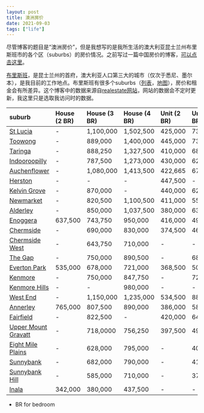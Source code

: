 ```yaml
---
layout: post
title: 澳洲房价
date: 2021-09-03
tags: ["life"]
---
```


尽管博客的题目是“澳洲房价”，但是我想写的是我所生活的澳大利亚昆士兰州布里斯班市的各个区（suburbs）的房价情况。之前写过一篇中国房价的博客，[可以点击这里](http://zjuwhw.github.io/2020/02/25/house.html)。

[布里斯班](https://en.wikipedia.org/wiki/Brisbane)，是昆士兰州的首府，澳大利亚人口第三大的城市（仅次于悉尼、墨尔本），是我目前的工作地点。布里斯班有很多个suburbs（[列表](https://en.wikipedia.org/wiki/List_of_Brisbane_suburbs)，[地图](https://ontheworldmap.com/australia/city/brisbane/brisbane-suburbs-map.jpg)），房价和租金会有所差异。这个博客中的数据来源自[realestate网站](https://www.realestate.com.au/neighbourhoods/)，网站的数据会不定时更新，我这里只是选取我访问时的数据。

|suburb|House (2 BR)| House (3 BR)| House (4 BR)| Unit (2 BR)|Unit (3 BR)| 
|:--|:--|:--|:--|:--|:--|
| [St Lucia](https://www.realestate.com.au/neighbourhoods/st-lucia-4067-qld) |-|1,100,000|1,502,500|425,000|730,000
| [Toowong](https://www.realestate.com.au/neighbourhoods/toowong-4066-qld) |-|889,000|1,400,000|445,000|731,000|
|[Taringa](https://www.realestate.com.au/neighbourhoods/taringa-4068-qld) |-|888,250|1,327,500|410,000|680,000|
| [Indooroopilly](https://www.realestate.com.au/neighbourhoods/indooroopilly-4068-qld) |-|787,500|1,273,000|430,000|620,000
| [Auchenflower](https://www.realestate.com.au/neighbourhoods/auchenflower-4066-qld)|-|1,080,000|1,413,500|422,665|675,000|
| [Herston](https://www.realestate.com.au/neighbourhoods/herston-4006-qld) |-|-|-|447,500|-
| [Kelvin Grove](https://www.realestate.com.au/neighbourhoods/kelvin-grove-4059-qld)|-|870,000|-|440,000|629,607
| [Newmarket](https://www.realestate.com.au/neighbourhoods/newmarket-4051-qld)|-|820,500|1,100,500|411,000|557,500|
|[Alderley](https://www.realestate.com.au/neighbourhoods/alderley-4051-qld)|-|850,000|1,037,500|380,000|632,500|
|[Enoggera](https://www.realestate.com.au/neighbourhoods/enoggera-4051-qld)|637,500|743,750|950,000|416,000|499,100|
|[Chermside](https://www.realestate.com.au/neighbourhoods/chermside-4032-qld)|-|690,000|830,000|374,500|461,250
|[Chermside West](https://www.realestate.com.au/neighbourhoods/chermside-west-4032-qld)|-|643,750|710,000|-|-|
|[The Gap](https://www.realestate.com.au/neighbourhoods/the-gap-4061-qld)|-|750,000|890,500|-|682,500|
|[Everton Park](https://www.realestate.com.au/neighbourhoods/everton-park-4053-qld)|535,000|678,000|721,000|368,500|507,500|
| [Kenmore](https://www.realestate.com.au/neighbourhoods/kenmore-4069-qld)|-|750,000|847,750|-|725,500
| [Kenmore Hills](https://www.realestate.com.au/neighbourhoods/kenmore-hills-4069-qld)|-|-|980,000|-|-|
| [West End](https://www.realestate.com.au/neighbourhoods/west-end-4101-qld)|-|1,150,000|1,235,000|534,500|884,000
| [Annerley](https://www.realestate.com.au/neighbourhoods/annerley-4103-qld)|765,000|807,500|890,000|386,000|580,000|
| [Fairfield](https://www.realestate.com.au/neighbourhoods/fairfield-4103-qld) |-|822,500|-|420,000|647,000
| [Upper Mount Gravatt](https://www.realestate.com.au/neighbourhoods/upper-mount-gravatt-4122-qld) |-|718,0000|756,250|397,500|494,500|
| [Eight Mile Plains](https://www.realestate.com.au/neighbourhoods/eight-mile-plains-4113-qld)|-|628,000|795,000|-|400,000|
| [Sunnybank](https://www.realestate.com.au/neighbourhoods/sunnybank-4109-qld) |-|682,000|790,000|-|415,000
| [Sunnybank Hill](https://www.realestate.com.au/neighbourhoods/sunnybank-hills-4109-qld) |-|585,000|710,000|-|372,000|
| [Inala](https://www.realestate.com.au/neighbourhoods/inala-4077-qld)|342,000|380,000|437,500|-|-|



* BR for bedroom
